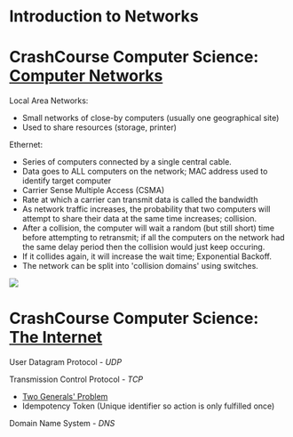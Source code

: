 # Introduction to Networks

# CrashCourse Computer Science: [Computer Networks](https://youtu.be/3QhU9jd03a0?si=UBGL1azKrVzKNEHv)

Local Area Networks:
- Small networks of close-by computers (usually one geographical site)
- Used to share resources (storage, printer)

Ethernet:
- Series of computers connected by a single central cable.
- Data goes to ALL computers on the network; MAC address used to identify target computer
- Carrier Sense Multiple Access (CSMA)
- Rate at which a carrier can transmit data is called the bandwidth
- As network traffic increases, the probability that two computers will attempt to share their data at the same time increases; collision.
- After a collision, the computer will wait a random (but still short) time before attempting to retransmit; if all the computers on the network had the same delay period then the collision would just keep occuring. 
- If it collides again, it will increase the wait time; Exponential Backoff.
- The network can be split into 'collision domains' using switches.

![](https://media.geeksforgeeks.org/wp-content/uploads/Computer-Network-Broadcast-Domain-Collision.png)

# CrashCourse Computer Science: [The Internet](https://youtu.be/AEaKrq3SpW8?si=jNGzRBC3qaeog3t_)

User Datagram Protocol - *UDP*

Transmission Control Protocol - *TCP*
- [Two Generals' Problem](https://youtu.be/IP-rGJKSZ3s?si=tavyc_XyV9ZenZ9p)
- Idempotency  Token (Unique identifier so action is only fulfilled once)

Domain Name System - *DNS*